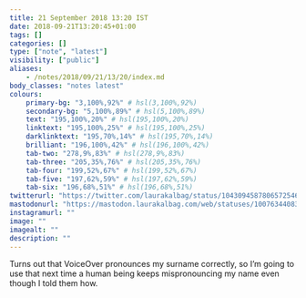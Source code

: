 ```yaml
---
title: 21 September 2018 13:20 IST
date: 2018-09-21T13:20:45+01:00
tags: []
categories: []
type: ["note", "latest"]
visibility: ["public"]
aliases:
    - /notes/2018/09/21/13/20/index.md
body_classes: "notes latest"
colours:
    primary-bg: "3,100%,92%" # hsl(3,100%,92%)
    secondary-bg: "5,100%,89%" # hsl(5,100%,89%)
    text: "195,100%,20%" # hsl(195,100%,20%)
    linktext: "195,100%,25%" # hsl(195,100%,25%)
    darklinktext: "195,70%,14%" # hsl(195,70%,14%)
    brilliant: "196,100%,42%" # hsl(196,100%,42%)
    tab-two: "278,9%,83%" # hsl(278,9%,83%)
    tab-three: "205,35%,76%" # hsl(205,35%,76%)
    tab-four: "199,52%,67%" # hsl(199,52%,67%)
    tab-five: "197,62%,59%" # hsl(197,62%,59%)
    tab-six: "196,68%,51%" # hsl(196,68%,51%)
twitterurl: "https://twitter.com/laurakalbag/status/1043094587806572546"
mastodonurl: "https://mastodon.laurakalbag.com/web/statuses/100763440831403212"
instagramurl: ""
image: ""
imagealt: ""
description: ""
---
```


Turns out that VoiceOver pronounces my surname correctly, so I’m going to use that next time a human being keeps mispronouncing my name even though I told them how.<!--more-->